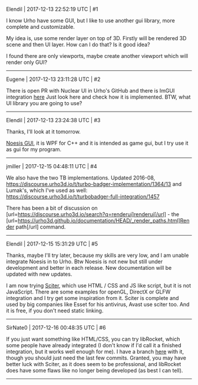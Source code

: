 Elendil | 2017-12-13 22:52:19 UTC | #1

I know Urho have some GUI, but I like to use another gui library, more complete and customizable.

My idea is, use some render layer on top of 3D. Firstly will be rendered 3D scene and then UI layer. How can I do that? Is it good idea?

I found there are only viewports, maybe create another viewport which will render only GUI?

-------------------------

Eugene | 2017-12-13 23:11:28 UTC | #2

There is open PR with Nuclear UI in Urho's GitHub and there is ImGUI integration [here](https://github.com/rokups/Urho3D-Toolbox)
Just look here and check how it is implemented.
BTW, what UI library you are going to use?

-------------------------

Elendil | 2017-12-13 23:24:38 UTC | #3

Thanks, I'll look at it tomorrow.

[Noesis GUI](http://www.noesisengine.com), it is WPF for C++ and it is intended as game gui, but I try use it as gui for my program.

-------------------------

jmiller | 2017-12-15 04:48:11 UTC | #4

We also have the two TB implementations. Updated 2016-08,  https://discourse.urho3d.io/t/turbo-badger-implementation/1364/13
  and Lumak's, which I've used as well:  https://discourse.urho3d.io/t/turbobadger-full-integration/1457 

There has been a bit of discussion on [url=https://discourse.urho3d.io/search?q=renderui]renderui[/url] - the [url=https://urho3d.github.io/documentation/HEAD/_render_paths.html]Render path[/url] command.

-------------------------

Elendil | 2017-12-15 15:31:29 UTC | #5

Thanks, maybe I'll try later, because my skills are very low, and I am unable integrate Noesis in to Urho. Btw Noesis is not new but still under development and better in each release. New documentation will be updated with new updates.

I am now trying [Sciter](https://sciter.com), which use HTML / CSS and JS like script, but it is not JavaScript. There are some examples for openGL, DirectX or GLFW integration and I try get some inspiration from it. Sciter is complete and used by big companies like Esset for his antivirus, Avast use sciter too. And it is free, if you don't need static linking.

-------------------------

SirNate0 | 2017-12-16 00:48:35 UTC | #6

If you just want something like HTML/CSS, you can try libRocket, which some people have already integrated (I don't know if I'd call it a finished integration, but it works well enough for me). I have a branch [here](https://github.com/SirNate0/Urho3D/tree/librocket) with it, though you should just need the last few commits. Granted, you may have better luck with Sciter, as it does seem to be professional, and libRocket does have some flaws like no longer being developed (as best I can tell).

-------------------------

